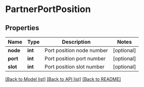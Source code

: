 # PartnerPortPosition

## Properties
Name | Type | Description | Notes
------------ | ------------- | ------------- | -------------
**node** | **int** | Port position node number | [optional] 
**port** | **int** | Port position port number | [optional] 
**slot** | **int** | Port position slot number | [optional] 

[[Back to Model list]](../README.md#documentation-for-models) [[Back to API list]](../README.md#documentation-for-api-endpoints) [[Back to README]](../README.md)


